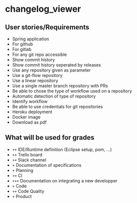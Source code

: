 # changelog_viewer

## User stories/Requirements

* Spring application
* For github
* For gitlab
* For any git repo accessible
* Show commit history
* Show commit history seperated by releases
* Use any repository given as parameter
* Use a git-flow repository
* Use a linear repository
* Use a single master branch repository with PRs
* Be able to chose the type of workflow used on a repository
* Automatic detection of type of repository
* Identify workflow
* Be able to use credentials for git repositories
* Heroku deployment
* Docker image
* Download as pdf

## What will be used for grades

* `++` IDE/Runtime definition (Eclipse setup, pom, ...)
* `++` Trello board
* `++` Slack channel
* `+` Documentation of specifications
* `+` Planning
* `++` CI
* `+++` Documentation on integrating a new developper
* `+` Code
* `++` Code Quality
* `+` Product
